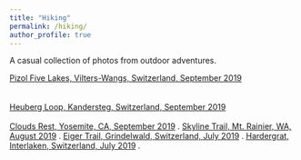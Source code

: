```yaml
---
title: "Hiking"
permalink: /hiking/
author_profile: true
---
```

A casual collection of photos from outdoor adventures. 

[Pizol Five Lakes, Vilters-Wangs, Switzerland, September 2019](/hiking/pizol)<br/><br/>      
[Heuberg Loop, Kandersteg, Switzerland, September 2019](/hiking/oeschinensee)<br/><br/>
[Clouds Rest, Yosemite, CA, September 2019](/hiking/clouds-rest) . 
[Skyline Trail, Mt. Rainier, WA, August 2019](/hiking/mt-rainier) . 
[Eiger Trail, Grindelwald, Switzerland, July 2019](/hiking/eiger) . 
[Hardergrat, Interlaken, Switzerland, July 2019](/hiking/hardergrat) .  
